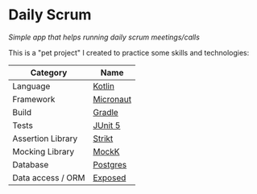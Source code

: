 # Daily Scrum
_Simple app that helps running daily scrum meetings/calls_

This is a "pet project" I created to practice some skills and technologies:

| Category | Name |
| --- | --- |
| Language | [Kotlin](https://kotlinlang.org) |
| Framework | [Micronaut](https://micronaut.io) |
| Build | [Gradle](https://gradle.org) |
| Tests | [JUnit 5](https://junit.org/junit5) |
| Assertion Library | [Strikt](https://strikt.io) |
| Mocking Library | [MockK](https://mockk.io) |
| Database | [Postgres](https://www.postgresql.org) |
| Data access / ORM | [Exposed](https://github.com/JetBrains/Exposed) |

